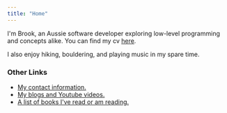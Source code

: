 ```yaml
---
title: "Home"
---
```


I'm Brook, an Aussie software developer exploring low-level programming and concepts
alike. You can find my cv <a href="brook-jeynes-cv.pdf" target="_blank">here</a>.

I also enjoy hiking, bouldering, and playing music in my spare time.

### Other Links
- [My contact information.](/contact)
- [My blogs and Youtube videos.](/posts)
- [A list of books I've read or am reading.](/library)
